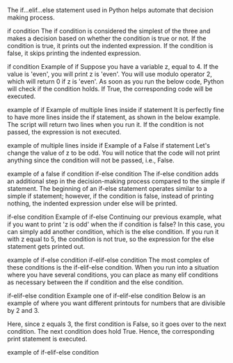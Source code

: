 The if…elif…else statement used in Python helps automate that decision making process.

if condition
The if condition is considered the simplest of the three and makes a decision based on whether the condition is true or not. If the condition is true, it prints out the indented expression. If the condition is false, it skips printing the indented expression.

if condition
Example of if
Suppose you have a variable z, equal to 4. If the value is 'even', you will print z is 'even'. You will use modulo operator 2, which will return 0 if z is 'even'. As soon as you run the below code, Python will check if the condition holds. If True, the corresponding code will be executed.

example of if
Example of multiple lines inside if statement
It is perfectly fine to have more lines inside the if statement, as shown in the below example. The script will return two lines when you run it. If the condition is not passed, the expression is not executed.

example of multiple lines inside if
Example of a False if statement
Let's change the value of z to be odd. You will notice that the code will not print anything since the condition will not be passed, i.e., False.

example of a false if condition
if-else condition
The if-else condition adds an additional step in the decision-making process compared to the simple if statement. The beginning of an if-else statement operates similar to a simple if statement; however, if the condition is false, instead of printing nothing, the indented expression under else will be printed.

if-else condition
Example of if-else
Continuing our previous example, what if you want to print 'z is odd' when the if condition is false? In this case, you can simply add another condition, which is the else condition. If you run it with z equal to 5, the condition is not true, so the expression for the else statement gets printed out.

example of if-else condition
if-elif-else condition
The most complex of these conditions is the if-elif-else condition. When you run into a situation where you have several conditions, you can place as many elif conditions as necessary between the if condition and the else condition.

if-elif-else condition
Example one of if-elif-else condition
Below is an example of where you want different printouts for numbers that are divisible by 2 and 3.

Here, since z equals 3, the first condition is False, so it goes over to the next condition. The next condition does hold True. Hence, the corresponding print statement is executed.

example of if-elif-else condition
